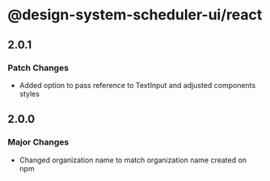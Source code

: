 # @design-system-scheduler-ui/react

## 2.0.1

### Patch Changes

- Added option to pass reference to TextInput and adjusted components styles

## 2.0.0

### Major Changes

- Changed organization name to match organization name created on npm
